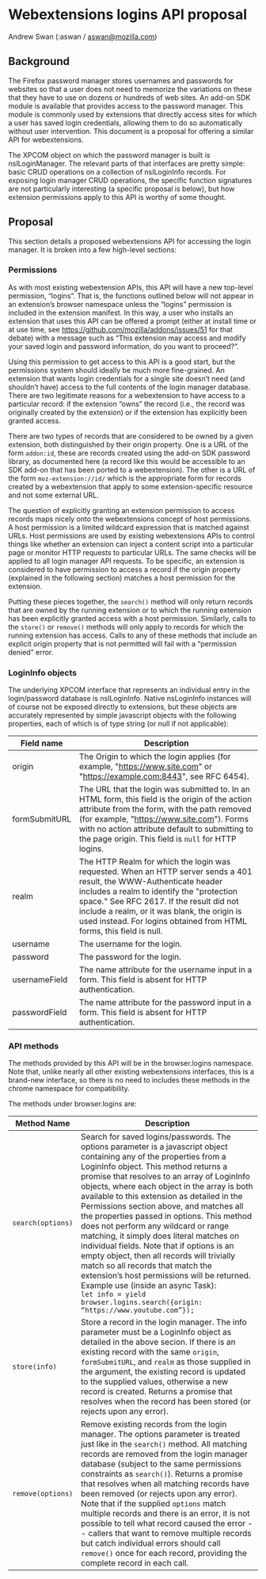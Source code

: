 # Webextensions logins API proposal

Andrew Swan (:aswan / aswan@mozilla.com)

## Background

The Firefox password manager stores usernames and passwords for websites so that a user does not need to memorize the variations on these that they have to use on dozens or hundreds of web sites.  An add-on SDK module is available that provides access to the password manager.  This module is commonly used by extensions that directly access sites for which a user has saved login credentials, allowing them to do so automatically without user intervention.  This document is a proposal for offering a similar API for webextensions.

The XPCOM object on which the password manager is built is nsILoginManager.  The relevant parts of that interfaces are pretty simple: basic CRUD operations on a collection of nsILoginInfo records.  For exposing login manager CRUD operations, the specific function signatures are not particularly interesting (a specific proposal is below), but how extension permissions apply to this API is worthy of some thought.

## Proposal

This section details a proposed webextensions API for accessing the login manager.  It is broken into a few high-level sections:

### Permissions

As with most existing webextension APIs, this API will have a new top-level permission, “logins”.  That is, the functions outlined below will not appear in an extension’s browser namespace unless the “logins” permission is included in the extension manifest.  In this way, a user who installs an extension that uses this API can be offered a prompt (either at install time or at use time, see https://github.com/mozilla/addons/issues/51 for that debate) with a message such as “This extension may access and modify your saved login and password information, do you want to proceed?”.

Using this permission to get access to this API is a good start, but the permissions system should ideally be much more fine-grained.  An extension that wants login credentials for a single site doesn’t need (and shouldn’t have) access to the full contents of the login manager database.  There are two legitimate reasons for a webextension to have access to a particular record: if the extension “owns” the record (i.e., the record was originally created by the extension) or if the extension has explicitly been granted access.

There are two types of records that are considered to be owned by a given extension, both distinguished by their origin property.  One is a URL of the form `addon:id`, these are records created using the add-on SDK password library, as documented here (a record like this would be accessible to an SDK add-on that has been ported to a webextension).  The other is a URL of the form `moz-extension://id/` which is the appropriate form for records created by a webextension that apply to some extension-specific resource and not some external URL.

The question of explicitly granting an extension permission to access records maps nicely onto the webextensions concept of host permissions.  A host permission is a limited wildcard expression that is matched against URLs.  Host permissions are used by existing webextensions APIs to control things like whether an extension can inject a content script into a particular page or monitor HTTP requests to particular URLs.  The same checks will be applied to all login manager API requests.  To be specific, an extension is considered to have permission to access a record if the origin property (explained in the following section) matches a host permission for the extension.

Putting these pieces together, the `search()` method will only return records that are owned by the running extension or to which the running extension has been explicitly granted access with a host permission.  Similarly, calls to the `store()` or `remove()` methods will only apply to records for which the running extension has access.  Calls to any of these methods that include an explicit origin property that is not permitted will fail with a “permission denied” error.

### LoginInfo objects

The underlying XPCOM interface that represents an individual entry in the login/password database is nsILoginInfo.  Native nsLoginInfo instances will of course not be exposed directly to extensions, but these objects are accurately represented by simple javascript objects with the following properties, each of which is of type string (or null if not applicable):

Field name | Description
--- | ---
origin | The Origin to which the login applies (for example, "https://www.site.com" or "https://example.com:8443", see RFC 6454).
formSubmitURL | The URL that the login was submitted to. In an HTML form, this field is the origin of the action attribute from the form, with the path removed (for example, "https://www.site.com"). Forms with no action attribute default to submitting to the page origin. This field is `null` for HTTP logins.
realm | The HTTP Realm for which the login was requested. When an HTTP server sends a 401 result, the WWW-Authenticate header includes a realm to identify the "protection space." See RFC 2617. If the result did not include a realm, or it was blank, the origin is used instead. For logins obtained from HTML forms, this field is null.
username | The username for the login.
password | The password for the login.
usernameField | The name attribute for the username input in a form.  This field is absent for HTTP authentication.
passwordField | The name attribute for the password input in a form.  This field is absent for HTTP authentication.

### API methods

The methods provided by this API will be in the browser.logins namespace.  Note that, unlike nearly all other existing webextensions interfaces, this is a brand-new interface, so there is no need to includes these methods in the chrome namespace for compatibility.

The methods under browser.logins are:

Method Name | Description
--- | ---
`search(options)` | Search for saved logins/passwords.  The options parameter is a javascript object containing any of the properties from a LoginInfo object.  This method returns a promise that resolves to an array of LoginInfo objects, where each object in the array is both available to this extension as detailed in the Permissions section above, and matches all the properties passed in options.  This method does not perform any wildcard or range matching, it simply does literal matches on individual fields.  Note that if options is an empty object, then all records will trivially match so all records that match the extension’s host permissions will be returned.<br>Example use (inside an async Task):<br> ```let info = yield browser.logins.search({origin: “https://www.youtube.com”});```
`store(info)` | Store a record in the login manager.  The info parameter must be a LoginInfo object as detailed in the above secion.  If there is an existing record with the same `origin`, `formSubmitURL`, and `realm` as those supplied in the argument, the existing record is updated to the supplied values, otherwise a new record is created.  Returns a promise that resolves when the record has been stored (or rejects upon any error).
`remove(options)` | Remove existing records from the login manager.  The options parameter is treated just like in the `search()` method.  All matching records are removed from the login manager database (subject to the same permissions constraints as `search()`).  Returns a promise that resolves when all matching records have been removed (or rejects upon any error).  Note that if the supplied `options` match multiple records and there is an error, it is not possible to tell what record caused the error -- callers that want to remove multiple records but catch individual errors should call `remove()` once for each record, providing the complete record in each call.

